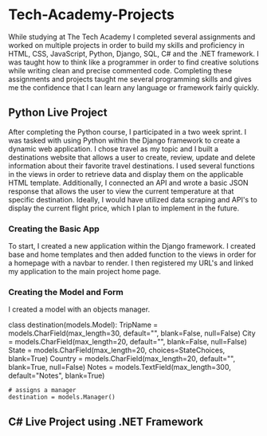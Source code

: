 # Tech-Academy-Projects
While studying at The Tech Academy I completed several assignments and worked on multiple projects in order to build my skills and proficiency in HTML, CSS, JavaScript, Python, Django, SQL, C# and the .NET framework. I was taught how to think like a programmer in order to find creative solutions while writing clean and precise commented code. Completing these assignments and projects taught me several programming skills and gives me the confidence that I can learn any language or framework fairly quickly.

## Python Live Project
After completing the Python course, I participated in a two week sprint. I was tasked with using Python within the Django framework to create a dynamic web application. I chose travel as my topic and I built a destinations website that allows a user to create, review, update and delete information about their favorite travel destinations. I used several functions in the views in order to retrieve data and display them on the applicable HTML template. Additionally, I connected an API and wrote a basic JSON response that allows the user to view the current temperature at that specific destination. Ideally, I would have utilized data scraping and API's to display the current flight price, which I plan to implement in the future. 

### Creating the Basic App
To start, I created a new application within the Django framework. I created base and home templates and then added function to the views in order for a homepage with a navbar to render. I then registered my URL's and linked my application to the main project home page.

### Creating the Model and Form
I created a model with an objects manager.

class destination(models.Model):
    TripName = models.CharField(max_length=30, default="", blank=False, null=False)
    City = models.CharField(max_length=20, default="", blank=False, null=False)
    State = models.CharField(max_length=20, choices=StateChoices, blank=True)
    Country = models.CharField(max_length=20, default="", blank=True, null=False)
    Notes = models.TextField(max_length=300, default="Notes", blank=True)

    # assigns a manager
    destination = models.Manager()
    
## C# Live Project using .NET Framework


